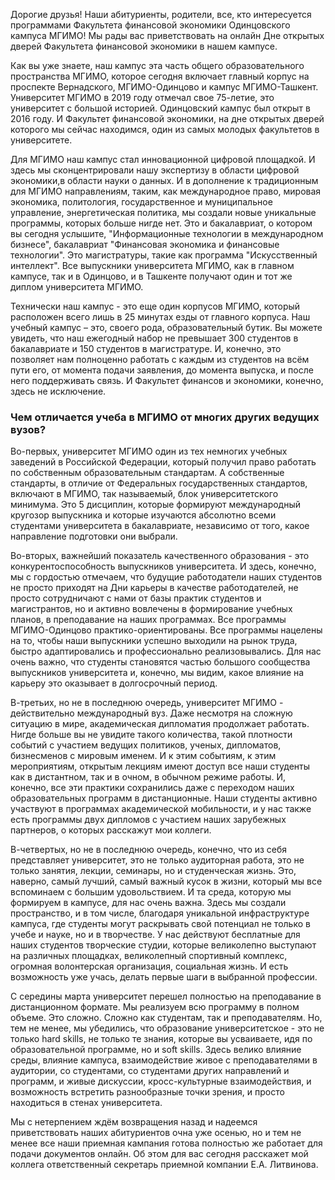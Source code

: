 Дорогие друзья! Наши абитуриенты, родители, все, кто интересуется программами Факультета финансовой экономики Одинцовского кампуса МГИМО! Мы рады вас приветствовать на онлайн Дне открытых дверей Факультета финансовой экономики в нашем кампусе. 

Как вы уже знаете, наш кампус эта часть общего образовательного пространства МГИМО, которое сегодня включает главный корпус на проспекте Вернадского, МГИМО-Одинцово и кампус МГИМО-Ташкент. Университет МГИМО в 2019 году отмечал свое 75-летие, это университет с большой историей. Одинцовский кампус был открыт в 2016 году. И Факультет финансовой экономики, на дне открытых дверей которого мы сейчас находимся, один из самых молодых факультетов в университете.

Для МГИМО наш кампус стал инновационной цифровой площадкой. И здесь мы сконцентрировали нашу экспертизу в области цифровой экономики,в области науки о данных. И в дополнение к традиционным для МГИМО направлениям, таким, как международное право, мировая экономика, политология, государственное и муниципальное управление, энергетическая политика, мы создали новые уникальные программы, которых больше нигде нет. Это и бакалавриат, о котором вы сегодня услышите, "Информационные технологии в международном бизнесе", бакалавриат "Финансовая экономика и финансовые технологии". Это магистратуры, такие как программа "Искусственный интеллект". Все выпускники университета МГИМО, как в главном кампусе, так и в Одинцово, и в Ташкенте получают один и тот же диплом университета МГИМО. 

Технически наш кампус - это еще один корпусов МГИМО, который расположен всего лишь в 25 минутах езды от главного корпуса. 
Наш учебный кампус – это, своего рода, образовательный бутик. Вы можете увидеть, что наш ежегодный набор не превышает 300 студентов в бакалавриате и 150 студентов в магистратуре. И, конечно, это позволяет нам полноценно работать с каждым из студентов на всём пути его, от момента подачи заявления, до момента выпуска, и после него поддерживать связь. И Факультет финансов и экономики, конечно, здесь не исключение.


### Чем отличается учеба в МГИМО от многих других ведущих вузов? 

Во-первых, университет МГИМО один из тех немногих учебных заведений в Российской Федерации, который получил право работать по собственным образовательным стандартам. А собственные стандарты, в отличие от Федеральных государственных стандартов, включают в МГИМО, так называемый, блок университетского минимума. Это 5 дисциплин, которые формируют международный кругозор выпускника и которые изучаются абсолютно всеми студентами университета в бакалавриате, независимо от того, какое направление подготовки они выбрали.

Во-вторых, важнейший показатель качественного образования - это конкурентоспособность выпускников университета. И здесь, конечно, мы с гордостью отмечаем, что будущие работодатели наших студентов не просто приходят на Дни карьеры в качестве работодателей, не просто сотрудничают с нами от базы практик студентов и магистрантов, но и активно вовлечены в формирование учебных планов, в преподавание на наших программах. Все программы МГИМО-Одинцово практико-ориентированы. Все программы нацелены на то, чтобы наши выпускники успешно выходили на рынок труда, быстро адаптировались и профессионально реализовывались.
Для нас очень важно, что студенты становятся частью большого сообщества выпускников университета и, конечно, мы видим, какое влияние на карьеру это оказывает в долгосрочный период.

В-третьих, но не в последнюю очередь, университет МГИМО - действительно международный вуз. Даже несмотря на сложную ситуацию в мире, академическая дипломатия продолжает работать. Нигде больше вы не увидите такого количества, такой плотности событий с участием ведущих политиков, ученых, дипломатов, бизнесменов с мировым именем. И к этим событиям, к этим мероприятиям, открытым лекциям имеют доступ все наши студенты как в дистантном, так и в очном, в обычном режиме работы. 
И, конечно, все эти практики сохранились даже с переходом наших образовательных программ в дистанционные. Наши студенты активно участвуют в программах академической мобильности, и у нас также есть программы двух дипломов с участием наших зарубежных партнеров, о которых расскажут мои коллеги. 

В-четвертых, но не в последнюю очередь, конечно, что из себя представляет университет, это не только аудиторная работа, это не только занятия, лекции, семинары, но и студенческая жизнь. Это, наверно, самый лучший, самый важный кусок в жизни, который мы все вспоминаем с большим удовольствием. И та среда, которую мы формируем в кампусе, для нас очень важна. 
Здесь мы создали пространство, и в том числе, благодаря уникальной инфраструктуре кампуса, где студенты могут раскрывать свой потенциал не только в учебе и науке, но и в творчестве. У нас действуют бесплатные для наших студентов творческие студии, которые великолепно выступают на различных площадках, великолепный спортивный комплекс, огромная волонтерская организация, социальная жизнь. И есть возможность уже учась, делать первые шаги в выбранной профессии.

С середины марта университет перешел полностью на преподавание в дистанционном формате. Мы реализуем всю программу в полном объеме.
Это сложно. Сложно как студентам, так и преподавателям. Но, тем не менее, мы убедились, что образование университетское - это не только hard skills, не только те знания, которые вы усваиваете, идя по образовательной программе, но и soft skills. Здесь велико влияние среды, влияние кампуса, взаимодействие живое с преподавателями в аудитории, со студентами, со студентами других направлений и программ, и живые дискуссии, кросс-культурные взаимодействия, и возможность встретить разнообразные точки зрения, и просто находиться в стенах университета.

Мы с нетерпением ждём возвращения назад и надеемся приветствовать наших абитуриентов очна уже осенью, но и тем не менее
все наши приемная кампания готова полностью же работает для подачи документов онлайн. Об этом для вас сегодня расскажет мой коллега ответственный секретарь приемной компании Е.А. Литвинова.


